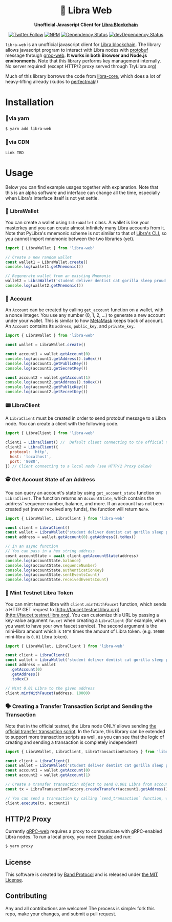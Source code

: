 <div align="center">
  <h1>
    🦄 Libra Web
  </h1>

  <p>
    <strong>Unofficial Javascript Client for <a href="http://libra.org">Libra Blockchain</a></strong>

[![Twitter Follow](https://img.shields.io/twitter/follow/bandprotocol.svg?style=social)](https://twitter.com/BandProtocol)
[![NPM](https://img.shields.io/npm/l/libra-web.svg)](https://opensource.org/licenses/mit-license.php)
[![Dependency Status](https://david-dm.org/bandprotocol/libra-web.svg)](https://david-dm.org/bandprotocol/libra-web)
[![devDependency Status](https://david-dm.org/bandprotocol/libra-web/dev-status.svg)](https://david-dm.org/bandprotocol/libra-web#info=devDependencies)

  </p>
</div>

`libra-web` is an unofficial javascript client for [Libra blockchain](http://libra.org). The library allows javascript program to interact with Libra nodes with [protobuf](https://developers.google.com/protocol-buffers/) message through [grpc-web](https://grpc.io/). **It works in both Browser and Node.js environments**. Note that this library performs key management internally. No server required! (except HTTP/2 proxy served through TryLibra.org)

Much of this library borrows the code from [libra-core](https://github.com/perfectmak/libra-core), which does a lot of heavy-lifting already (kudos to [perfectmak](https://github.com/perfectmak)!)

# Installation

### 🔻via yarn

```sh
$ yarn add libra-web
```

### 🔻via CDN

```
Link TBD
```

# Usage

Below you can find example usages together with explanation. Note that this is an alpha software and interface can change all the time, especially when Libra's interface itself is not yet settle.

### 👛 LibraWallet

You can create a wallet using `LibraWallet` class. A wallet is like your masterkey and you can create almost infinitely many Libra accounts from it. Note that PyLibra's mnemonic scheme is not similar to that of [Libra's CLI](https://github.com/libra/libra/tree/master/client/src), so you cannot import mnemonic between the two libraries (yet).

```js
import { LibraWallet } from 'libra-web'

// Create a new random wallet
const wallet1 = LibraWallet.create()
console.log(wallet1.getMnemonic())

// Regenerate wallet from an existing Mnemonic
wallet2 = LibraWallet('student deliver dentist cat gorilla sleep proud naive gown fiber awkward weasel')
console.log(wallet2.getMnemonic())
```

### 🎫 Account

An `Account` can be created by calling `get_account` function on a wallet, with a nonce integer. You use any number (0, 1, 2, ...) to generate a new account under your wallet. This is similar to how [MetaMask](https://metamask.io) keeps track of account. An `Account` contains its `address`, `public_key`, and `private_key`.

```js
import { LibraWallet } from 'libra-web'

const wallet = LibraWallet.create()

const account1 = wallet.getAccount(0)
console.log(account1.getAddress().toHex())
console.log(account1.getPublicKey())
console.log(account1.getSecretKey())

const account2 = wallet.getAccount(1)
console.log(account2.getAddress().toHex())
console.log(account2.getPublicKey())
console.log(account2.getSecretKey())
```

### 📟 LibraClient

A `LibraClient` must be created in order to send protobuf message to a Libra node. You can create a client with the following code.

```js
import { LibraClient } from 'libra-web'

client1 = LibraClient() //  Default client connecting to the official testnet through TryLibra.org
client2 = LibraClient({
  protocol: 'http',
  host: 'localhost',
  port: '8080',
}) // Client connecting to a local node (see HTTP/2 Proxy below)
```

### 🕵️‍ Get Account State of an Address

You can query an account's state by using `get_account_state` function on `LibraClient`. The function returns an `AccountState`, which contains the address' sequence number, balance, and more. If an account has not been created yet (never received any funds), the function will return `None`.

```js
import { LibraWallet, LibraClient } from 'libra-web'

const client = LibraClient()
const wallet = LibraWallet("student deliver dentist cat gorilla sleep proud naive gown fiber awkward weasel")
const address = wallet.getAccount(0).getAddress().toHex()

// In an async function
// You can pass in a hex string address
cosnt accountState = await client.getAccountState(address)
console.log(accountState.balance)
console.log(accountState.sequenceNumber)
console.log(accountState.authenticationKey)
console.log(accountState.sentEventsCount)
console.log(accountState.receivedEventsCount)
```

### 🌟 Mint Testnet Libra Token

You can mint testnet libra with `client.mintWithFaucet` function, which sends a HTTP GET request to [http://faucet.testnet.libra.org](http://faucet.testnet.libra.org). You can customize this URL by passing a key-value argument `faucet` when creating a `LibraClient` (for example, when you want to have your own faucet service). The second argument is the mini-libra amount which is `10^6` times the amount of Libra token. (e.g. `10000` mini-libra is `0.01` Libra token).

```js
import { LibraWallet, LibraClient } from 'libra-web'

const client = LibraClient()
const wallet = LibraWallet('student deliver dentist cat gorilla sleep proud naive gown fiber awkward weasel')
const address = wallet
  .getAccount(0)
  .getAddress()
  .toHex()

// Mint 0.01 Libra to the given address
client.mintWithFaucet(address, 10000)
```

### 🗣 Creating a Transfer Transaction Script and Sending the Transaction

Note that in the official testnet, the Libra node ONLY allows sending [the official transfer transaction script](https://github.com/libra/libra/blob/master/language/stdlib/transaction_scripts/peer_to_peer_transfer.mvir). In the future, this library can be extended to support more transaction scripts as well, as you can see that the logic of creating and sending a transaction is completely independent!

```js
import { LibraWallet, LibraClient, LibraTransactionFactory } from 'libra-web'

const client = LibraClient()
const wallet = LibraWallet('student deliver dentist cat gorilla sleep proud naive gown fiber awkward weasel')
const account1 = wallet.getAccount(0)
const account2 = wallet.getAccount(1)

// Create a transfer transaction object to send 0.001 Libra from account1 to account2
const tx = LibraTransactionFactory.createTransfer(account1.getAddress(), account2.getAddress(), 1000)

// You can send a transaction by calling `send_transaction` function, which takes a sender `Account` and a `Transaction` object. You can also optionally passed `max_gas_amount`, `gas_unit_price`, and `expiration_time`.
client.execute(tx, account1)
```

## HTTP/2 Proxy

Currently [gRPC-web](https://github.com/grpc/grpc-web) requires a proxy to communicate with gRPC-enabled Libra nodes. To run a local proxy, you need [Docker](https://www.docker.com/) and run:

```sh
$ yarn proxy
```

## License

This software is created by [Band Protocol](https://bandprotocol.com) and is released under [the MIT License](https://opensource.org/licenses/MIT).

## Contributing

Any and all contributions are welcome! The process is simple: fork this repo, make your changes, and submit a pull request.

